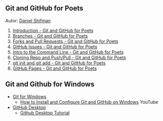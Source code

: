 ## Git and GitHub for Poets

Autor: [Daniel Shifman](http://shiffman.net/)

1. [Introduction - Git and GitHub for Poets](https://youtu.be/BCQHnlnPusY)
2. [Branches - Git and GitHub for Poets](https://youtu.be/oPpnCh7InLY)
3. [Forks and Pull Requests - Git and GitHub for Poets](https://youtu.be/_NrSWLQsDL4)
4. [GitHub Issues - Git and GitHub for Poets](https://youtu.be/WMykv2ZMyEQ)
5. [Intro to the Command Line - Git and GitHub for Poets](https://youtu.be/oK8EvVeVltE)
6. [Cloning Repo and Push/Pull - Git and GitHub for Poets](https://youtu.be/yXT1ElMEkW8)
7. [git init and git add - Git and GitHub for Poets](https://youtu.be/9p2d-CuVlgc)
8. [GitHub Pages - Git and GitHub for Poets](https://youtu.be/bFVtrlyH-kc)


## Git and Github for Windows

* [Git for Windows](https://git-for-windows.github.io/)
  * [How to Install and Configure Git and GitHub on Windows](https://youtu.be/J_Clau1bYco) YouTube
* [GitHub Desktop](https://desktop.github.com/)
  * [Github Desktop Tutorial](https://youtu.be/kFix7UDJ7LA)

